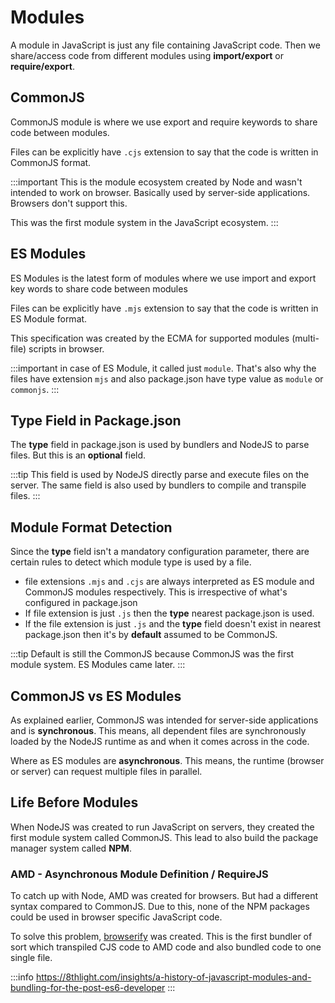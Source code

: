 # Modules

A module in JavaScript is just any file containing JavaScript code.
Then we share/access code from different modules using **import/export** or **require/export**.

## CommonJS

CommonJS module is where we use export and require keywords to share code between modules.

Files can be explicitly have `.cjs` extension to say that the code is written in CommonJS format.

:::important
This is the module ecosystem created by Node and wasn't intended to work on browser.
Basically used by server-side applications. Browsers don't support this.

This was the first module system in the JavaScript ecosystem.
:::

## ES Modules

ES Modules is the latest form of modules where we use import and export key words to
share code between modules

Files can be explicitly have `.mjs` extension to say that the code is written in ES Module format.

This specification was created by the ECMA for supported modules (multi-file) scripts in browser.

:::important
in case of ES Module, it called just `module`. That's also why the files have extension `mjs` and also package.json have type value as `module` or `commonjs`.
:::

## Type Field in Package.json

The **type** field in package.json is used by bundlers and NodeJS to parse files.
But this is an **optional** field.

:::tip
This field is used by NodeJS directly parse and execute files on the server.
The same field is also used by bundlers to compile and transpile files.
:::

## Module Format Detection

Since the **type** field isn't a mandatory configuration parameter,
there are certain rules to detect which module type is used by a file.

-   file extensions `.mjs` and `.cjs` are always interpreted as ES module and CommonJS modules respectively.
    This is irrespective of what's configured in package.json
-   If file extension is just `.js` then the **type** nearest package.json is used.
-   If the file extension is just `.js` and the **type** field doesn't exist in nearest package.json then it's by **default** assumed to be CommonJS.

:::tip
Default is still the CommonJS because CommonJS was the first module system.
ES Modules came later.
:::

## CommonJS vs ES Modules

As explained earlier, CommonJS was intended for server-side applications and
is **synchronous**. This means, all dependent files are synchronously loaded by the
NodeJS runtime as and when it comes across in the code.

Where as ES modules are **asynchronous**. This means, the runtime (browser or server) can request multiple files in parallel.

## Life Before Modules

When NodeJS was created to run JavaScript on servers,
they created the first module system called CommonJS.
This lead to also build the package manager system called **NPM**.

### AMD - Asynchronous Module Definition / RequireJS

To catch up with Node, AMD was created for browsers.
But had a different syntax compared to CommonJS.
Due to this, none of the NPM packages could be used in browser specific JavaScript code.

To solve this problem, [browserify](https://browserify.org/) was created. This is the
first bundler of sort which transpiled CJS code to AMD code and
also bundled code to one single file.

:::info
https://8thlight.com/insights/a-history-of-javascript-modules-and-bundling-for-the-post-es6-developer
:::
